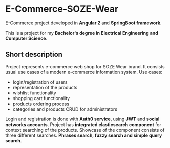 # E-Commerce-SOZE-Wear
E-Commerce project developed in **Angular 2** and **SpringBoot framework**.

This is a project for my **Bachelor's degree in Electrical Engineering and Computer Science**.

## Short description

Project represents e-commerce web shop for SOZE Wear brand. It consists usual use cases of a modern e-commerce information system.
Use cases:

+ login/registration of users
+ representation of the products
+ wishlist functionality
+ shopping cart functionality
+ products ordering process
+ categories and products CRUD for administrators

Login and registration is done with **Auth0 service**, using **JWT** and **social networks accounts**.
Project has **integrated elasticsearch component** for context searching of the products. Showcase of the component consists of three different searches. **Phrases search, fuzzy search and simple query search**.
